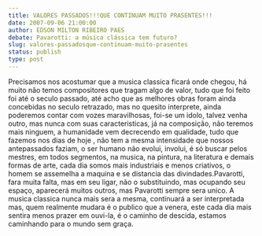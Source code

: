 ```yaml
---
title: VALORES PASSADOS!!!QUE CONTINUAM MUITO PRASENTES!!!
date: 2007-09-06 21:00:00
author: EDSON MILTON RIBEIRO PAES
debate: Pavarotti: a música clássica tem futuro?
slug: valores-passadosque-continuam-muito-prasentes
status: publish 
type: post
---
```


Precisamos nos acostumar que a musica classica ficará onde chegou, há muito não temos compositores que tragam algo de valor, tudo que foi feito foi até o seculo passado, até acho que as melhores obras foram ainda concebidas no seculo retrazado, mas no quesito interprete, ainda poderemos contar com vozes maravilhosas, foi-se um idolo, talvez venha outro, mas nunca com suas caracteristicas, já na composição, não teremos mais ninguem, a humanidade vem decrecendo em qualidade, tudo que fazemos nos dias de hoje , não tem a mesma intensidade que nossos antepassados faziam, o ser humano não evolui, involui, é só buscar pelos mestres, em todos segmentos, na musica, na pintura, na literatura e demais formas de arte, cada dia somos mais industriais e menos criativos, o homem se assemelha a maquina e se distancia das divindades.Pavarotti, fara muita falta, mas em seu ligar, não o substituindo, mas ocupando seu espaço, aparecerá muitos outros, mas Pavarotti sempre sera unico. A musica classica nunca mais sera a mesma, continuará a ser interpretada mas, quem realmente mudara é o publico que a venera, este cada dia mais sentira menos prazer em ouvi-la, é o caminho de descida, estamos caminhando para o mundo sem graça.
